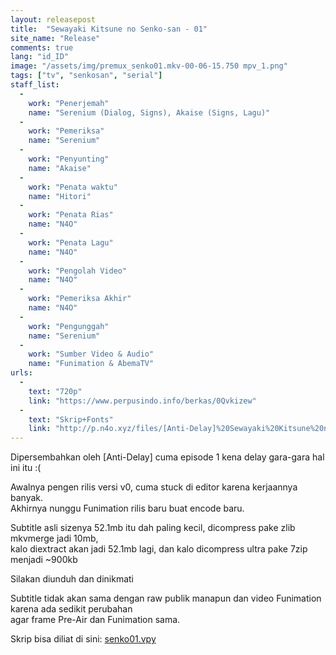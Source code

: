 ```yaml
---
layout: releasepost
title:  "Sewayaki Kitsune no Senko-san - 01"
site_name: "Release"
comments: true
lang: "id_ID"
image: "/assets/img/premux_senko01.mkv-00-06-15.750 mpv_1.png"
tags: ["tv", "senkosan", "serial"]
staff_list:
  - 
    work: "Penerjemah"
    name: "Serenium (Dialog, Signs), Akaise (Signs, Lagu)"
  - 
    work: "Pemeriksa"
    name: "Serenium"
  - 
    work: "Penyunting"
    name: "Akaise"
  - 
    work: "Penata waktu"
    name: "Hitori"
  - 
    work: "Penata Rias"
    name: "N4O"
  - 
    work: "Penata Lagu"
    name: "N4O"
  - 
    work: "Pengolah Video"
    name: "N4O"
  - 
    work: "Pemeriksa Akhir"
    name: "N4O"
  - 
    work: "Pengunggah"
    name: "Serenium"
  - 
    work: "Sumber Video & Audio"
    name: "Funimation & AbemaTV"
urls:
  - 
    text: "720p"
    link: "https://www.perpusindo.info/berkas/0Qvkizew"
  - 
    text: "Skrip+Fonts"
    link: "http://p.n4o.xyz/files/[Anti-Delay]%20Sewayaki%20Kitsune%20no%20Senko-san%20-%2001%20(Skrip+Fonts).7z"
---
```

Dipersembahkan oleh [Anti-Delay] cuma episode 1 kena delay gara-gara hal ini itu :(

Awalnya pengen rilis versi v0, cuma stuck di editor karena kerjaannya banyak.<br>
Akhirnya nunggu Funimation rilis baru buat encode baru.

Subtitle asli sizenya 52.1mb itu dah paling kecil, dicompress pake zlib mkvmerge jadi 10mb,<br>
kalo diextract akan jadi 52.1mb lagi, dan kalo dicompress ultra pake 7zip menjadi ~900kb

Silakan diunduh dan dinikmati

Subtitle tidak akan sama dengan raw publik manapun dan video Funimation karena ada sedikit perubahan<br>
agar frame Pre-Air dan Funimation sama.

Skrip bisa diliat di sini: [senko01.vpy](https://github.com/noaione/N4O-Encode-Scripts/blob/master/senko01.vpy)